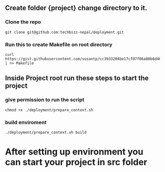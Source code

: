 ## Create folder {project} change directory to it.
### Clone the repo
```
git clone git@github.com:techbizz-nepal/deployment.git 
```
### Run this to create Makefile on root directory
```
curl https://gist.githubusercontent.com/susantp/cc3933204be17cf07f06a80b6d468ad9/raw/607cba4c017ca71d32832dd1985caead8d3d0054/Makefile | >> Makefile
```
## Inside Project root run these steps to start the project

### give permission to run the script

```
chmod +x ./deployment/prepare_context.sh
```

### build enviroment

```
./deployment/prepare_context.sh build
```

# After setting up environment you can start your project in src folder 

